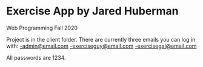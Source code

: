 # Exercise App by Jared Huberman
Web Programming Fall 2020

Project is in the client folder. There are currently three emails you can log in with:
-admin@email.com
-exerciseguy@email.com
-exercisegal@email.com

All passwords are 1234.
